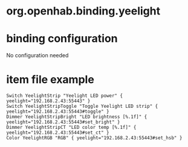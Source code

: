 # org.openhab.binding.yeelight

# binding configuration
No configuration needed

# item file example
```
Switch YeelightStrip "Yeelight LED power" { yeelight="192.168.2.43:55443" }
Switch YeelightStripToggle "Toggle Yeelight LED strip" { yeelight="192.168.2.43:55443#toggle" }
Dimmer YeelightStripBright "LED brightness [%.1f]" { yeelight="192.168.2.43:55443#set_bright" }
Dimmer YeelightStripCT "LED color temp [%.1f]" { yeelight="192.168.2.43:55443#set_ct" }
Color YeelightRGB "RGB" { yeelight="192.168.2.43:55443#set_hsb" } 
```
